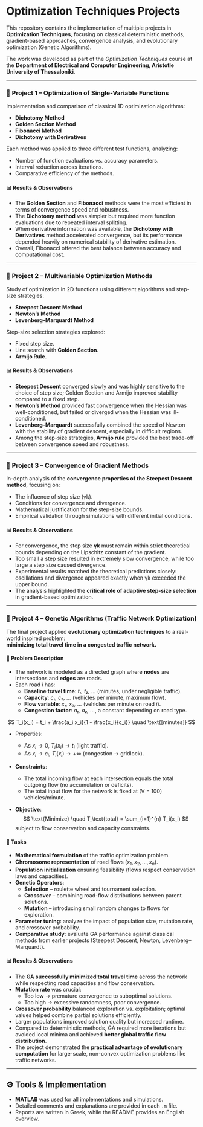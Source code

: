 # Optimization Techniques Projects

This repository contains the implementation of multiple projects in **Optimization Techniques**, focusing on classical deterministic methods, gradient-based approaches, convergence analysis, and evolutionary optimization (Genetic Algorithms).  

The work was developed as part of the *Optimization Techniques* course at the **Department of Electrical and Computer Engineering, Aristotle University of Thessaloniki**.  

---

### 🔹 **Project 1 – Optimization of Single-Variable Functions**
Implementation and comparison of classical 1D optimization algorithms:
- **Dichotomy Method**  
- **Golden Section Method**  
- **Fibonacci Method**  
- **Dichotomy with Derivatives**  

Each method was applied to three different test functions, analyzing:
- Number of function evaluations vs. accuracy parameters.  
- Interval reduction across iterations.  
- Comparative efficiency of the methods.  

#### 📊 Results & Observations  
- The **Golden Section** and **Fibonacci** methods were the most efficient in terms of convergence speed and robustness.  
- The **Dichotomy method** was simpler but required more function evaluations due to repeated interval splitting.  
- When derivative information was available, the **Dichotomy with Derivatives** method accelerated convergence, but its performance depended heavily on numerical stability of derivative estimation.  
- Overall, Fibonacci offered the best balance between accuracy and computational cost.  

---

### 🔹 **Project 2 – Multivariable Optimization Methods**
Study of optimization in 2D functions using different algorithms and step-size strategies:  
- **Steepest Descent Method**  
- **Newton’s Method**  
- **Levenberg–Marquardt Method**  

Step-size selection strategies explored:
- Fixed step size.  
- Line search with **Golden Section**.  
- **Armijo Rule**.  

#### 📊 Results & Observations  
- **Steepest Descent** converged slowly and was highly sensitive to the choice of step size; Golden Section and Armijo improved stability compared to a fixed step.  
- **Newton’s Method** provided fast convergence when the Hessian was well-conditioned, but failed or diverged when the Hessian was ill-conditioned.  
- **Levenberg–Marquardt** successfully combined the speed of Newton with the stability of gradient descent, especially in difficult regions.  
- Among the step-size strategies, **Armijo rule** provided the best trade-off between convergence speed and robustness.  

---

### 🔹 **Project 3 – Convergence of Gradient Methods**
In-depth analysis of the **convergence properties of the Steepest Descent method**, focusing on:  
- The influence of step size (γk).  
- Conditions for convergence and divergence.  
- Mathematical justification for the step-size bounds.  
- Empirical validation through simulations with different initial conditions.  

#### 📊 Results & Observations   
- For convergence, the step size **γk** must remain within strict theoretical bounds depending on the Lipschitz constant of the gradient.  
- Too small a step size resulted in extremely slow convergence, while too large a step size caused divergence.  
- Experimental results matched the theoretical predictions closely: oscillations and divergence appeared exactly when γk exceeded the upper bound.  
- The analysis highlighted the **critical role of adaptive step-size selection** in gradient-based optimization.  

---

### 🧬 **Project 4 – Genetic Algorithms (Traffic Network Optimization)**  

The final project applied **evolutionary optimization techniques** to a real-world inspired problem:  
**minimizing total travel time in a congested traffic network.**  

#### 🚦 Problem Description  
- The network is modeled as a directed graph where **nodes** are intersections and **edges** are roads.  
- Each road *i* has:  
  - **Baseline travel time**: *t₁, t₂, …* (minutes, under negligible traffic).  
  - **Capacity**: *c₁, c₂, …* (vehicles per minute, maximum flow).  
  - **Flow variable**: *x₁, x₂, …* (vehicles per minute on road *i*).  
  - **Congestion factor**: *a₁, a₂, …*, a constant depending on road type.  

$$
T_i(x_i) = t_i + \frac{a_i x_i}{1 - \frac{x_i}{c_i}} \quad \text{[minutes]}
$$

- Properties:  
  - As $x_i \to 0$, $T_i(x_i) \to t_i$ (light traffic).  
  - As $x_i \to c_i$, $T_i(x_i) \to +\infty$ (congestion → gridlock). 

- **Constraints**:  
  - The total incoming flow at each intersection equals the total outgoing flow (no accumulation or deficits).  
  - The total input flow for the network is fixed at \(V = 100\) vehicles/minute.  

- **Objective**:  
  $$
  \text{Minimize} \quad T_\text{total} = \sum_{i=1}^{n} T_i(x_i)
  $$ 
  subject to flow conservation and capacity constraints.  

#### 📌 Tasks  
- **Mathematical formulation** of the traffic optimization problem.  
- **Chromosome representation** of road flows $(x_1, x_2, \dots, x_n)$.  
- **Population initialization** ensuring feasibility (flows respect conservation laws and capacities).  
- **Genetic Operators**:  
  - **Selection** – roulette wheel and tournament selection.  
  - **Crossover** – combining road-flow distributions between parent solutions.  
  - **Mutation** – introducing small random changes to flows for exploration.  
- **Parameter tuning**: analyze the impact of population size, mutation rate, and crossover probability.  
- **Comparative study**: evaluate GA performance against classical methods from earlier projects (Steepest Descent, Newton, Levenberg–Marquardt).  

#### 📊 Results & Observations  
- The **GA successfully minimized total travel time** across the network while respecting road capacities and flow conservation.  
- **Mutation rate** was crucial:  
  - Too low → premature convergence to suboptimal solutions.  
  - Too high → excessive randomness, poor convergence.  
- **Crossover probability** balanced exploration vs. exploitation; optimal values helped combine partial solutions efficiently.  
- Larger populations improved solution quality but increased runtime.  
- Compared to deterministic methods, GA required more iterations but avoided local minima and achieved **better global traffic flow distribution**.  
- The project demonstrated the **practical advantage of evolutionary computation** for large-scale, non-convex optimization problems like traffic networks.  

---

## ⚙️ Tools & Implementation
- **MATLAB** was used for all implementations and simulations.  
- Detailed comments and explanations are provided in each `.m` file.  
- Reports are written in Greek, while the README provides an English overview.  
